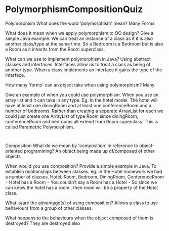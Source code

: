 # PolymorphismCompositionQuiz

Polymorphism
What does the word 'polymorphism' mean?
 		Many Forms 
    
What does it mean when we apply polymorphism to OO design? Give a simple Java example. 
		We can treat an instance of a class as if it is also another class/type at the same time.  So a Bedroom is a Bedroom but is also a Room as it inherits from the Room superclass.   
    
What can we use to implement polymorphism in Java?
		Using abstract classes and interfaces.  Interfaces allow us to treat a class as being of another type.  When a class implements an interface it gains the type of the interface.

How many 'forms' can an object take when using polymorphism?
		Many 
    
Give an example of when you could use polymorphism.
		When you use an array list and it can take in any type.  Eg. In the hotel model.  The hotel will have at least one diningRoom and at least one conferenceRoom and a number of bedrooms.  Rather than creating a seperate ArrayList for each we could just create one ArrayList of type Room since diningRoom, conferenceRoom and bedrooms all extend from Room superclass. This is called Parametric Polymorphism.  

	 

Composition
What do we mean by 'composition' in reference to object-oriented programming?
		An object being made up of/composed of other objects. 
    
When would you use composition? Provide a simple example in Java.
		To establish relationships between classes.
		eg.  In the Hotel homework we had a number of classes.  Hotel, Room, Bedroom, DiningRoom, ConferenceRoom
	⁃	Hotel has a Room
	⁃	You couldn’t say a Room has a Hotel
	⁃	So since we can know the hotel has a room , then room will be a property of the Hotel class.

What is/are the advantage(s) of using composition?
		Allows a class to use behaviours from a group of other classes. 
    
What happens to the behaviours when the object composed of them is destroyed?
		They are destroyed also
